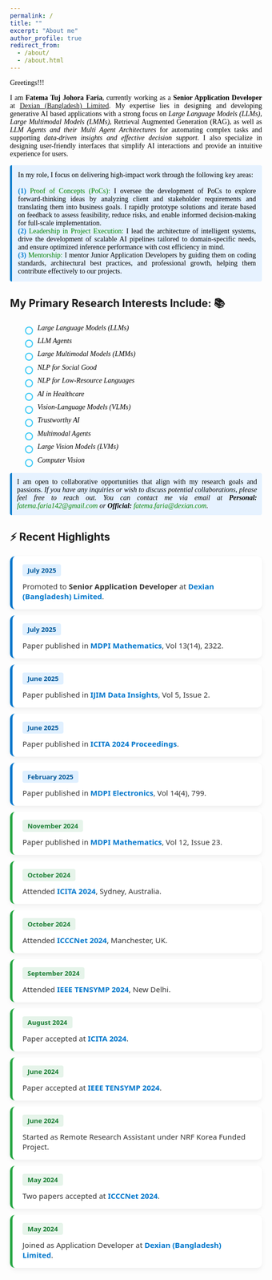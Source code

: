 ```yaml
---
permalink: /
title: ""
excerpt: "About me"
author_profile: true
redirect_from: 
  - /about/
  - /about.html
---
```


<span style="color:black; font-family:Georgia">Greetings!!!</span>

<p style="text-align:justify; color:black; font-family:Georgia"> 
  I am <strong>Fatema Tuj Johora Faria</strong>, currently working as a <strong>Senior Application Developer</strong> at <a href="https://www.linkedin.com/company/dexiansolutions/">Dexian (Bangladesh) Limited</a>. My expertise lies in designing and developing generative AI based applications with a strong focus on <em>Large Language Models (LLMs)</em>, <em>Large Multimodal Models (LMMs)</em>, Retrieval Augmented Generation (RAG), as well as <em>LLM Agents and their Multi Agent Architectures</em> for automating complex tasks and supporting <em>data-driven insights and effective decision support</em>. I also specialize in designing user-friendly interfaces that simplify AI interactions and provide an intuitive experience for users.
</p>


<p style="text-align:justify; color:black; font-family:Georgia; background-color:#e6f2ff; padding:12px; border-left:4px solid #007acc; border-radius:4px;">
    In my role, I focus on delivering high-impact work through the following key areas:
    <br><br>
    <b style="color:#007acc;">(1)</b> <span style="color:green;">Proof of Concepts (PoCs):</span> I oversee the development of PoCs to explore forward-thinking ideas by analyzing client and stakeholder requirements and translating them into business goals. I rapidly prototype solutions and iterate based on feedback to assess feasibility, reduce risks, and enable informed decision-making for full-scale implementation.<br>
    <b style="color:#007acc;">(2)</b> <span style="color:green;">Leadership in Project Execution:</span> I lead the architecture of intelligent systems, drive the development of scalable AI pipelines tailored to domain-specific needs, and ensure optimized inference performance with cost efficiency in mind.<br>
    <b style="color:#007acc;">(3)</b> <span style="color:green;">Mentorship:</span> I mentor Junior Application Developers by guiding them on coding standards, architectural best practices, and professional growth, helping them contribute effectively to our projects.
</p>

## My Primary Research Interests Include: 📚

<ul style="color:black; font-family:Georgia; margin-left: 30px; padding-left: 0; list-style-type: none; line-height: 1.6;">
    <li style="position: relative; padding-left: 25px; margin-bottom: 4px;">
        <span style="
            position: absolute;
            left: 0;
            top: 8px;
            width: 12px;
            height: 12px;
            border: 2px solid #36c8f5;
            border-radius: 50%;
            display: inline-block;
        "></span>
        <em>Large Language Models (LLMs)</em>
    </li>
    <li style="position: relative; padding-left: 25px; margin-bottom: 4px;">
        <span style="
            position: absolute;
            left: 0;
            top: 8px;
            width: 12px;
            height: 12px;
            border: 2px solid #36c8f5;
            border-radius: 50%;
            display: inline-block;
        "></span>
        <em>LLM Agents</em>
    </li>
    <li style="position: relative; padding-left: 25px; margin-bottom: 4px;">
        <span style="
            position: absolute;
            left: 0;
            top: 8px;
            width: 12px;
            height: 12px;
            border: 2px solid #36c8f5;
            border-radius: 50%;
            display: inline-block;
        "></span>
        <em>Large Multimodal Models (LMMs)</em>
    </li>
    <li style="position: relative; padding-left: 25px; margin-bottom: 4px;">
        <span style="
            position: absolute;
            left: 0;
            top: 8px;
            width: 12px;
            height: 12px;
            border: 2px solid #36c8f5;
            border-radius: 50%;
            display: inline-block;
        "></span>
        <em>NLP for Social Good</em>
    </li>
    <li style="position: relative; padding-left: 25px; margin-bottom: 4px;">
        <span style="
            position: absolute;
            left: 0;
            top: 8px;
            width: 12px;
            height: 12px;
            border: 2px solid #36c8f5;
            border-radius: 50%;
            display: inline-block;
        "></span>
        <em>NLP for Low-Resource Languages</em>
    </li>
    <li style="position: relative; padding-left: 25px; margin-bottom: 4px;">
        <span style="
            position: absolute;
            left: 0;
            top: 8px;
            width: 12px;
            height: 12px;
            border: 2px solid #36c8f5;
            border-radius: 50%;
            display: inline-block;
        "></span>
        <em>AI in Healthcare</em>
    </li>
    <li style="position: relative; padding-left: 25px; margin-bottom: 4px;">
        <span style="
            position: absolute;
            left: 0;
            top: 8px;
            width: 12px;
            height: 12px;
            border: 2px solid #36c8f5;
            border-radius: 50%;
            display: inline-block;
        "></span>
        <em>Vision-Language Models (VLMs)</em>
    </li>
    <li style="position: relative; padding-left: 25px; margin-bottom: 4px;">
        <span style="
            position: absolute;
            left: 0;
            top: 8px;
            width: 12px;
            height: 12px;
            border: 2px solid #36c8f5;
            border-radius: 50%;
            display: inline-block;
        "></span>
        <em>Trustworthy AI</em>
    </li>
    <li style="position: relative; padding-left: 25px; margin-bottom: 4px;">
        <span style="
            position: absolute;
            left: 0;
            top: 8px;
            width: 12px;
            height: 12px;
            border: 2px solid #36c8f5;
            border-radius: 50%;
            display: inline-block;
        "></span>
        <em>Multimodal Agents</em>
    </li>
    <li style="position: relative; padding-left: 25px; margin-bottom: 4px;">
        <span style="
            position: absolute;
            left: 0;
            top: 8px;
            width: 12px;
            height: 12px;
            border: 2px solid #36c8f5;
            border-radius: 50%;
            display: inline-block;
        "></span>
        <em>Large Vision Models (LVMs)</em>
    </li>
    <li style="position: relative; padding-left: 25px; margin-bottom: 4px;">
        <span style="
            position: absolute;
            left: 0;
            top: 8px;
            width: 12px;
            height: 12px;
            border: 2px solid #36c8f5;
            border-radius: 50%;
            display: inline-block;
        "></span>
        <em>Computer Vision</em>
    </li>
</ul>


<p style="color:black; font-family:Georgia; text-align:justify; background-color:#e6f2ff; padding:10px; border-left:4px solid #007acc; border-radius:4px;">
    I am open to collaborative opportunities that align with my research goals and passions. 
    <em>If you have any inquiries or wish to discuss potential collaborations, please feel free to reach out. You can contact me via email at 
    <b>Personal:</b> <a href="mailto:fatema.faria142@gmail.com" style="color:green; text-decoration:none;">fatema.faria142@gmail.com</a> or 
    <b>Official:</b> <a href="mailto:fatema.faria@dexian.com" style="color:green; text-decoration:none;">fatema.faria@dexian.com</a>.</em>
</p>

## ⚡ Recent Highlights

<style>
  .news-wrapper {
    font-family: 'Segoe UI', sans-serif;
  }

  .news-card {
    background: #ffffff;
    border-radius: 10px;
    padding: 16px 20px;
    margin: 12px 0;
    box-shadow: 0 4px 10px rgba(0,0,0,0.06);
    transition: transform 0.2s ease;
  }

  .news-card:hover {
    transform: scale(1.015);
  }

  .news-date {
    font-weight: 600;
    padding: 3px 10px;
    border-radius: 4px;
    font-size: 13px;
    display: inline-block;
    margin-bottom: 6px;
  }

  .news-link {
    color: #0077cc;
    font-weight: 600;
    text-decoration: none;
  }

  .news-link:hover {
    text-decoration: underline;
  }

  .news-desc {
    color: #333;
    margin-top: 4px;
    font-size: 15px;
  }

  /* Color coding by year */
  .year-2025 {
    border-left: 5px solid #0077cc;
  }

  .year-2025 .news-date {
    background: #e0f0ff;
    color: #005799;
  }

  .year-2024 {
    border-left: 5px solid #28a745;
  }

  .year-2024 .news-date {
    background: #e6f4ea;
    color: #1b7e35;
  }

  .year-2023 {
    border-left: 5px solid #ff9800;
  }

  .year-2023 .news-date {
    background: #fff4e0;
    color: #d27b00;
  }

</style>

<div class="news-wrapper">

<!-- 2025 -->
<div class="news-card year-2025">
  <div class="news-date">July 2025</div>
  <div class="news-desc">Promoted to <strong>Senior Application Developer</strong> at 
    <a class="news-link" href="https://www.linkedin.com/company/dexiansolutions/" target="_blank">Dexian (Bangladesh) Limited</a>.
  </div>
</div>

<div class="news-card year-2025">
  <div class="news-date">July 2025</div>
  <div class="news-desc">Paper published in <a class="news-link" href="https://www.mdpi.com/journal/mathematics" target="_blank">MDPI Mathematics</a>, Vol 13(14), 2322.</div>
</div>

<div class="news-card year-2025">
  <div class="news-date">June 2025</div>
  <div class="news-desc">Paper published in <a class="news-link" href="https://www.sciencedirect.com/journal/international-journal-of-information-management-data-insights" target="_blank">IJIM Data Insights</a>, Vol 5, Issue 2.</div>
</div>

<div class="news-card year-2025">
  <div class="news-date">June 2025</div>
  <div class="news-desc">Paper published in <a class="news-link" href="https://link.springer.com/chapter/10.1007/978-981-96-1758-6_32" target="_blank">ICITA 2024 Proceedings</a>.</div>
</div>

<div class="news-card year-2025">
  <div class="news-date">February 2025</div>
  <div class="news-desc">Paper published in <a class="news-link" href="https://www.mdpi.com/journal/electronics" target="_blank">MDPI Electronics</a>, Vol 14(4), 799.</div>
</div>

<!-- 2024 -->
<div class="news-card year-2024">
  <div class="news-date">November 2024</div>
  <div class="news-desc">Paper published in <a class="news-link" href="https://www.mdpi.com/journal/mathematics" target="_blank">MDPI Mathematics</a>, Vol 12, Issue 23.</div>
</div>

<div class="news-card year-2024">
  <div class="news-date">October 2024</div>
  <div class="news-desc">Attended <a class="news-link" href="https://icita.world/" target="_blank">ICITA 2024</a>, Sydney, Australia.</div>
</div>

<div class="news-card year-2024">
  <div class="news-date">October 2024</div>
  <div class="news-desc">Attended <a class="news-link" href="https://icccn.co.uk/" target="_blank">ICCCNet 2024</a>, Manchester, UK.</div>
</div>

<div class="news-card year-2024">
  <div class="news-date">September 2024</div>
  <div class="news-desc">Attended <a class="news-link" href="https://ieeedelhi-tensymp2024.org/" target="_blank">IEEE TENSYMP 2024</a>, New Delhi.</div>
</div>

<div class="news-card year-2024">
  <div class="news-date">August 2024</div>
  <div class="news-desc">Paper accepted at <a class="news-link" href="https://www.icita.world/#/" target="_blank">ICITA 2024</a>.</div>
</div>

<div class="news-card year-2024">
  <div class="news-date">June 2024</div>
  <div class="news-desc">Paper accepted at <a class="news-link" href="https://ieeedelhi-tensymp2024.org/" target="_blank">IEEE TENSYMP 2024</a>.</div>
</div>

<div class="news-card year-2024">
  <div class="news-date">June 2024</div>
  <div class="news-desc">Started as Remote Research Assistant under NRF Korea Funded Project.</div>
</div>

<div class="news-card year-2024">
  <div class="news-date">May 2024</div>
  <div class="news-desc">Two papers accepted at <a class="news-link" href="https://icccn.co.uk/" target="_blank">ICCCNet 2024</a>.</div>
</div>

<div class="news-card year-2024">
  <div class="news-date">May 2024</div>
  <div class="news-desc">Joined as Application Developer at 
    <a class="news-link" href="https://www.linkedin.com/company/dexiansolutions/" target="_blank">Dexian (Bangladesh) Limited</a>.
  </div>
</div>

<!-- Example for 2023
<div class="news-card year-2023">
  <div class="news-date">December 2023</div>
  <div class="news-desc">Example older event — add your 2023 news here if needed.</div>
</div> -->

</div>
